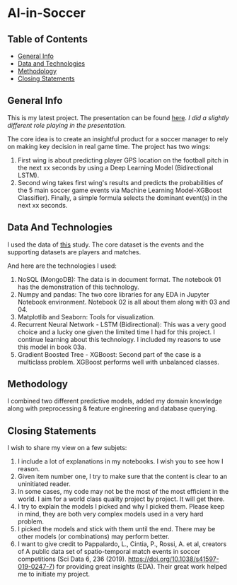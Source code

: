 # AI-in-Soccer

## Table of Contents
* [General Info](#general-info)
* [Data and Technologies](#data-and-technologies)
* [Methodology](#methodology)
* [Closing Statements](#closing-statements)

## General Info
This is my latest project. The presentation can be found [here](https://www.youtube.com/watch?v=mEMU-EshNfc&feature=youtu.be). *I did a slightly different role playing in the presentation.*

The core idea is to create an insightful product for a soccer manager to rely on making key decision in real game time. The project has two wings: 
 1) First wing is about predicting player GPS location on the football pitch in the next xx seconds by using a Deep Learning Model (Bidirectional LSTM). 
 2) Second wing takes first wing's results and predicts the probabilities of the 5 main soccer game events via Machine Learning Model-XGBoost Classifier). Finally, a simple formula selects the dominant event(s) in the next xx seconds.

## Data And Technologies

I  used the data of [this](https://www.nature.com/articles/s41597-019-0247-7) study. The core dataset is the events and the supporting datasets are players and matches.

And here are the technologies I used:
  1) NoSQL (MongoDB): The data is in document format. The notebook 01 has the demonstration of this technology.
  2) Numpy and pandas: The two core libraries for any EDA in Jupyter Notebook environment. Notebook 02 is all about them along with 03 and 04.
  3) Matplotlib and Seaborn: Tools for visualization.
  4) Recurrent Neural Network - LSTM (Bidirectional): This was a very good choice and a lucky one given the limited time I had for this project. I continue learning about this technology. I included my reasons to use this model in book 03a.
  5) Gradient Boosted Tree - XGBoost: Second part of the case is a multiclass problem. XGBoost performs well with unbalanced classes.

## Methodology

I combined two different predictive models, added my domain knowledge along with preprocessing & feature engineering and database querying.

## Closing Statements

I wish to share my view on a few subjets:
  1) I include a lot of explanations in my notebooks. I wish you to see how I reason.
  2) Given item number one, I try to make sure that the content is clear to an uninitiated reader.
  3) In some cases, my code may not be the most of the most efficient in the world. I aim for a world class quality project by project. It will get there.
  4) I try to explain the models I picked and why I picked them. Please keep in mind, they are both very complex models used in a very hard problem.
  5) I picked the models and stick with them until the end. There may be other models (or combinations) may perform better. 
  6) I want to give credit to Pappalardo, L., Cintia, P., Rossi, A. et al, creators of A public data set of spatio-temporal match events in soccer competitions (Sci Data 6, 236 (2019). https://doi.org/10.1038/s41597-019-0247-7) for providing great insights (EDA). Their great work helped me to initiate my project.
